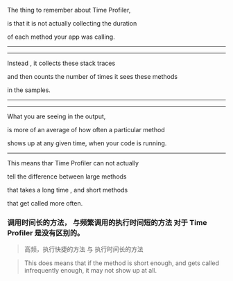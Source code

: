 
The thing to remember about Time Profiler,

is that it is not actually collecting the duration

of each method your app was calling.


<hr>

<hr>



Instead , it collects these stack traces


and then counts the number of times it sees these methods

in the samples.



<hr>

<hr>





What you are seeing in the output,


is more of an average of how often a particular method

shows up at any given time, when your code is running.




<hr>



This means thar Time Profiler can not actually

tell the difference between large methods

that takes a long time , and short methods

that get called more often.



### 调用时间长的方法， 与频繁调用的执行时间短的方法 对于 Time Profiler 是没有区别的。

> 高频，执行快捷的方法
> 与 执行时间长的方法




> This does means that if the method is short enough,
> and gets called infrequently enough,
> it may not show up at all.









